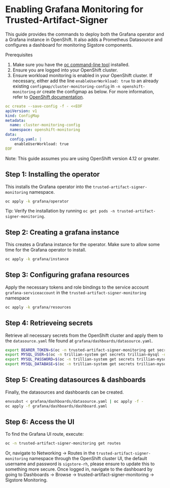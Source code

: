 # Enabling Grafana Monitoring for Trusted-Artifact-Signer

This guide provides the commands to deploy both the Grafana operator
and a Grafana instance in OpenShift. It also adds a Prometheus Datasource
and configures a dashboard for monitoring Sigstore components.

Prerequisites
1. Make sure you have the [oc command-line tool](https://docs.openshift.com/container-platform/4.12/cli_reference/openshift_cli/getting-started-cli.html) installed.
2. Ensure you are logged into your OpenShift cluster.
3. Ensure workload monitoring is enabled in your OpenShift cluster. If necessary, either add the line `enableUserWorkload: true` to an already existing `configmap/cluster-monitoring-config` in `-n openshift-monitoring` _or_ create the configmap as below. For more information, refer to [OpenShift documentation](https://docs.openshift.com/container-platform/4.13/monitoring/enabling-monitoring-for-user-defined-projects.html).

```yaml
oc create --save-config -f - <<EOF
apiVersion: v1
kind: ConfigMap
metadata:
  name: cluster-monitoring-config
  namespace: openshift-monitoring
data:
  config.yaml: |
    enableUserWorkload: true
EOF
```

Note: This guide assumes you are using OpenShift version 4.12 or greater.

## Step 1: Installing the operator

This installs the Grafana operator into the `trusted-artifact-signer-monitoring` namespace.
```bash
oc apply -k grafana/operator
```

Tip: Verify the installation by running `oc get pods -n trusted-artifact-signer-monitoring`.

## Step 2: Creating a grafana instance

This creates a Grafana instance for the operator. Make sure to allow some time for the Grafana operator to install.

```bash
oc apply -k grafana/instance
```

## Step 3: Configuring grafana resources

Apply the necessary tokens and role bindings to the service account `grafana-serviceaccount` in the `trusted-artifact-signer-monitoring` namespace

```bash
oc apply -k grafana/resources
```
## Step 4: Retrieveing secrets

Retrieve all necessary secrets from the OpenShift cluster and apply them to the `datasource.yaml` file found at `grafana/dashboards/datasource.yaml`.

```bash
export BEARER_TOKEN=$(oc -n trusted-artifact-signer-monitoring get secrets grafana-sa-token -o=jsonpath="{.data.token}" | base64 -d)
export MYSQL_USER=$(oc -n trillian-system get secrets trillian-mysql -o=jsonpath="{.data.mysql-user}" | base64 -d)
export MYSQL_PASSWORD=$(oc -n trillian-system get secrets trillian-mysql -o=jsonpath="{.data.mysql-password}" | base64 -d)
export MYSQL_DATABASE=$(oc -n trillian-system get secrets trillian-mysql -o=jsonpath="{.data.mysql-database}" | base64 -d)
```

## Step 5: Creating datasources & dashboards

Finally, the datasources and dashboards can be created.

```bash
envsubst < grafana/dashboards/datasource.yaml | oc apply -f -
oc apply -f grafana/dashboards/dashboard.yaml
```

## Step 6: Access the UI

To find the Grafana UI route, execute:

```bash
oc -n trusted-artifact-signer-monitoring get routes
```

Or, navigate to Networking -> Routes in the `trusted-artifact-signer-monitoring` namespace through the OpenShift cluster UI, the default username and password is `sigstore-rh`, please ensure to update this to something more secure. Once logged in, navigate to the dashboard by going to Dashboards -> Browse -> trusted-artifact-signer-monitoring -> Sigstore Monitoring.